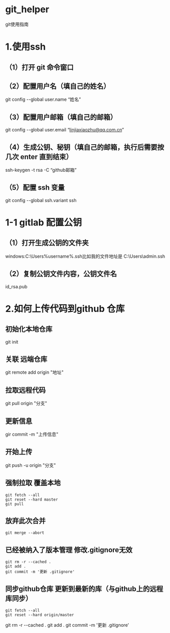 # git_helper
git使用指南
# 1.使用ssh
## （1）打开 git 命令窗口
## （2）配置用户名（填自己的姓名）
git config --global user.name “姓名”
## （3）配置用户邮箱（填自己的邮箱）
git config --global user.email “linjiaxiaozhu@qq.com.cn”
## （4）生成公钥、秘钥（填自己的邮箱，执行后需要按几次 enter 直到结束）
ssh-keygen -t rsa -C “github邮箱”
## （5）配置 ssh 变量
git config --global ssh.variant ssh
# 1-1 gitlab 配置公钥
## （1）打开生成公钥的文件夹
windows:C:\Users%username%.ssh比如我的文件地址是 C:\Users\admin.ssh
## （2）复制公钥文件内容，公钥文件名
id_rsa.pub


# 2.如何上传代码到github 仓库
## 初始化本地仓库 
git init 
## 关联 远端仓库 
git remote add origin "地址"
## 拉取远程代码
git pull origin "分支"
## 更新信息
gir commit -m "上传信息"
## 开始上传
git push -u origin "分支"
 
## 强制拉取 覆盖本地

```git
git fetch --all
git reset --hard master
git pull
```

## 放弃此次合并

```git
git merge --abort
```

## 已经被纳入了版本管理 修改.gitignore无效

```git
git rm -r --cached .
git add .
git commit -m '更新 .gitignore'
```

## 同步github仓库 更新到最新的库（与github上的远程库同步）

```git
git fetch --all
git reset --hard origin/master
```
git rm -r --cached .
git add .
git commit -m '更新 .gitignore'

